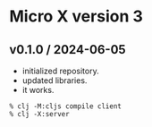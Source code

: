# Micro X version 3


## v0.1.0 / 2024-06-05
- initialized repository.
- updated libraries.
- it works.
```
% clj -M:cljs compile client
% clj -X:server
```
